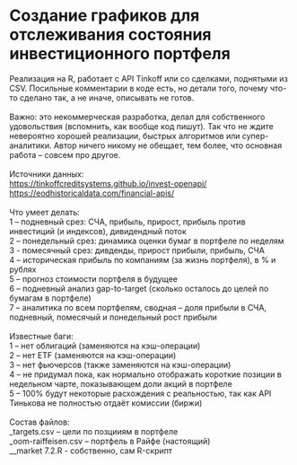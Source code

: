 # Создание графиков для отслеживания состояния инвестиционного портфеля
Реализация на R, работает с API Tinkoff или со сделками, поднятыми из CSV. Посильные комментарии в коде есть, но детали того, почему что-то сделано так, а не иначе, описывать не готов.<br>
<br>
Важно: это некоммерческая разработка, делал для собственного удовольствия (вспомнить, как вообще код пишут). Так что не ждите невероятно хорошей реализации, быстрых алгоритмов или супер-аналитики. Автор ничего никому не обещает, тем более, что основная работа – совсем про другое.<br>
<br>
Источники данных:<br>
https://tinkoffcreditsystems.github.io/invest-openapi/<br>
https://eodhistoricaldata.com/financial-apis/<br>
<br>
Что умеет делать:<br>
1 – подневный срез: СЧА, прибыль, прирост, прибыль против инвестиций (и индексов), дивидендный поток<br>
2 – понедельный срез: динамика оценки бумаг в портфеле по неделям<br>
3 - помесячный срез: дивденды, прирост прибыли, прибыль, СЧА<br>
4 – историческая прибыль по компаниям (за жизнь портфеля), в % и рублях<br>
5 – прогноз стоимости портфеля в будущее<br>
6 – подневный анализ gap-to-target (сколько осталось до целей по бумагам в портфеле)<br>
7 – аналитика по всем портфелям, сводная – доля прибыли в СЧА, подневный, помесячый и понедельный рост прибыли<br>
<br>
Известные баги:<br>
1 – нет облигаций (заменяются на кэш-операции)<br>
2 – нет ETF (заменяются на кэш-операции)<br>
3 – нет фьючерсов (также заменяются на кэш-операции)<br>
4 – не придумал пока, как нормально отображать короткие позиции в недельном чарте, показывающем доли акций в портфеле<br>
5 – 100% будут некоторые расхождения с реальностью, так как API Тинькова не полностью отдаёт комиссии (биржи)<br>
<br>
Состав файлов:<br>
_targets.csv – цели по позцииям в портфеле<br>
_oom-raiffeisen.csv – портфель в Райфе (настоящий)<br>
__market 7.2.R - собственно, сам R-скрипт<br>
